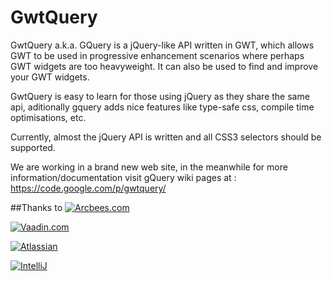 GwtQuery
========

GwtQuery a.k.a. GQuery is a jQuery-like API written in GWT, which allows GWT to be used in progressive enhancement scenarios where perhaps GWT widgets are too heavyweight. It can also be used to find and improve your GWT widgets.

GwtQuery is easy to learn for those using jQuery as they share the same api, aditionally gquery adds nice features like type-safe css, compile time optimisations, etc.

Currently, almost the jQuery API is written and all CSS3 selectors should be supported. 


We are working in a brand new web site, in the meanwhile for more information/documentation
visit gQuery wiki pages at : https://code.google.com/p/gwtquery/

##Thanks to
[![Arcbees.com](http://i.imgur.com/HDf1qfq.png)](http://arcbees.com)

[![Vaadin.com](https://rawgit.com/manolo/vaadin-stuff/master/vaadin-ui.png)](http://vaadin.com)

[![Atlassian](http://i.imgur.com/BKkj8Rg.png)](https://www.atlassian.com/)

[![IntelliJ](https://lh6.googleusercontent.com/--QIIJfKrjSk/UJJ6X-UohII/AAAAAAAAAVM/cOW7EjnH778/s800/banner_IDEA.png)](http://www.jetbrains.com/idea/index.html)
